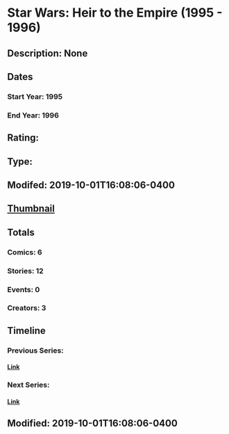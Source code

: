 # Star Wars: Heir to the Empire (1995 - 1996)
## Description: None
## Dates
### Start Year: 1995
### End Year: 1996
## Rating: 
## Type: 
## Modifed: 2019-10-01T16:08:06-0400
## [Thumbnail](http://i.annihil.us/u/prod/marvel/i/mg/d/10/5d9379dc9db2c.jpg)
## Totals
### Comics: 6
### Stories: 12
### Events: 0
### Creators: 3
## Timeline
### Previous Series: 
#### [Link]()
### Next Series: 
#### [Link]()
## Modified: 2019-10-01T16:08:06-0400